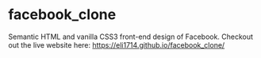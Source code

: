 # facebook_clone
Semantic HTML and vanilla CSS3 front-end design of Facebook.
Checkout out the live website here: https://eli1714.github.io/facebook_clone/
